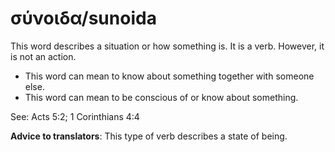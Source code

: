 # σύνοιδα/sunoida
This word describes a situation or how something is. It is a verb. However, it is not an action.
* This word can mean to know about something together with someone else.
* This word can mean to be conscious of or know about something.

See: Acts 5:2; 1 Corinthians 4:4

**Advice to translators**: This type of verb describes a state of being. 
